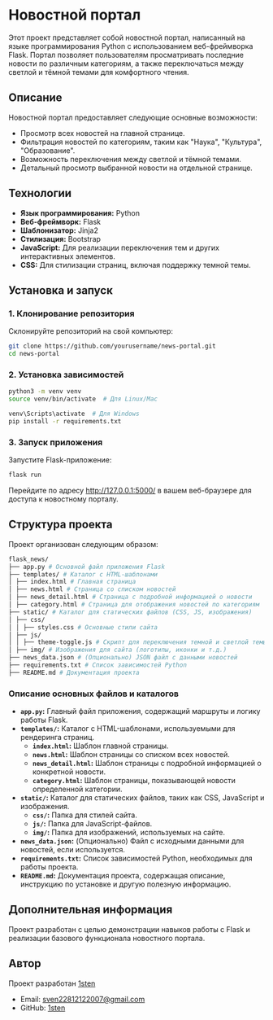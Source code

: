 # Новостной портал

Этот проект представляет собой новостной портал, написанный на языке программирования Python с использованием веб-фреймворка Flask. Портал позволяет пользователям просматривать последние новости по различным категориям, а также переключаться между светлой и тёмной темами для комфортного чтения.

## Описание

Новостной портал предоставляет следующие основные возможности:

- Просмотр всех новостей на главной странице.
- Фильтрация новостей по категориям, таким как "Наука", "Культура", "Образование".
- Возможность переключения между светлой и тёмной темами.
- Детальный просмотр выбранной новости на отдельной странице.

## Технологии

- **Язык программирования:** Python
- **Веб-фреймворк:** Flask
- **Шаблонизатор:** Jinja2
- **Стилизация:** Bootstrap
- **JavaScript:** Для реализации переключения тем и других интерактивных элементов.
- **CSS:** Для стилизации страниц, включая поддержку темной темы.

## Установка и запуск

### 1. Клонирование репозитория

Склонируйте репозиторий на свой компьютер:

```bash
git clone https://github.com/yourusername/news-portal.git
cd news-portal
```
### 2. Установка зависимостей 

```bash
python3 -m venv venv
source venv/bin/activate  # Для Linux/Mac

venv\Scripts\activate  # Для Windows
pip install -r requirements.txt
```
### 3. Запуск приложения

Запустите Flask-приложение:
```bash
flask run
```
Перейдите по адресу http://127.0.0.1:5000/ в вашем веб-браузере для доступа к новостному порталу.

## Структура проекта
Проект организован следующим образом:
```bash
flask_news/
├── app.py # Основной файл приложения Flask
├── templates/ # Каталог с HTML-шаблонами
│ ├── index.html # Главная страница
│ ├── news.html # Страница со списком новостей
│ ├── news_detail.html # Страница с подробной информацией о новости
│ ├── category.html # Страница для отображения новостей по категориям
├── static/ # Каталог для статических файлов (CSS, JS, изображения)
│ ├── css/
│ │ ├── styles.css # Основные стили сайта
│ ├── js/
│ │ ├── theme-toggle.js # Скрипт для переключения темной и светлой темы
│ ├── img/ # Изображения для сайта (логотипы, иконки и т.д.)
├── news_data.json # (Опционально) JSON файл с данными новостей
├── requirements.txt # Список зависимостей Python
├── README.md # Документация проекта
```

### Описание основных файлов и каталогов

- **`app.py`:** Главный файл приложения, содержащий маршруты и логику работы Flask.
- **`templates/`:** Каталог с HTML-шаблонами, используемыми для рендеринга страниц.
  - **`index.html`:** Шаблон главной страницы.
  - **`news.html`:** Шаблон страницы со списком всех новостей.
  - **`news_detail.html`:** Шаблон страницы с подробной информацией о конкретной новости.
  - **`category.html`:** Шаблон страницы, показывающей новости определенной категории.
- **`static/`:** Каталог для статических файлов, таких как CSS, JavaScript и изображения.
  - **`css/`:** Папка для стилей сайта. 
  - **`js/`:** Папка для JavaScript-файлов.
  - **`img/`:** Папка для изображений, используемых на сайте.
- **`news_data.json`:** (Опционально) Файл с исходными данными для новостей, если используется.
- **`requirements.txt`:** Список зависимостей Python, необходимых для работы проекта.
- **`README.md`:** Документация проекта, содержащая описание, инструкцию по установке и другую полезную информацию.

## Дополнительная информация
Проект разработан с целью демонстрации навыков работы с Flask и реализации базового функционала новостного портала.

## Автор

Проект разработан [1sten](https://github.com/1sten)

- Email: sven22812122007@gmail.com
- GitHub: [1sten](https://github.com/1sten)
